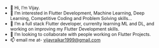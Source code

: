 - 👋 Hi, I’m Vijay.
- 👀 I’m interested in Flutter Development, Machine Learning, Deep Learning, Competitive Coding and Problem Solving skills...
- 🌱 I’m a full stack Flutter developer, currenlty learning ML and DL, and working on improving my Flutter Development skills.  
- 💞️ I’m looking to collaborate with people working on Flutter Projects.
- 📫 email me at- vijayraikar1999@gmail.com

<!---
vijayraikar1999/vijayraikar1999 is a ✨ special ✨ repository because its `README.md` (this file) appears on your GitHub profile.
You can click the Preview link to take a look at your changes.
--->
